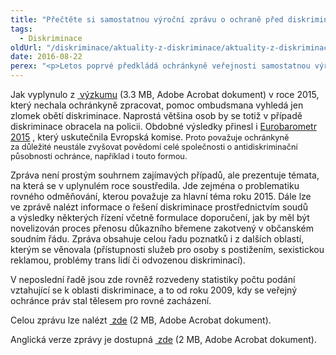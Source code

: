 ```yaml
---
title: "Přečtěte si samostatnou výroční zprávu o ochraně před diskriminací za rok 2015"
tags:
  - Diskriminace
oldUrl: "/diskriminace/aktuality-z-diskriminace/aktuality-z-diskriminace-2016/prectete-si-samostatnou-vyrocni-zpravu-o-ochrane-pred-diskriminaci-za-rok-2015/"
date: 2016-08-22
perex: "<p>Letos poprvé předkládá ochránkyně veřejnosti samostatnou výroční zprávu o své činnosti ve věcech práva na rovné zacházení a ochrany před diskriminací.</p>"
---
```


<!-- imported from the old website -->

<div class="align-blok"><p>Jak vyplynulo z <a title="Otevření do nového okna" href="/uploads-import/DISKRIMINACE/Vyzkum/diskriminace_CZ_fin.pdf" target="_blank"> výzkumu</a> (3.3 MB, Adobe Acrobat dokument) v roce 2015, který nechala ochránkyně zpracovat, pomoc ombudsmana vyhledá jen zlomek obětí diskriminace. Naprostá většina osob by se totiž v případě diskriminace obracela na policii. Obdobné výsledky přinesl i <a title="Otevření do nového okna" href="http://ec.europa.eu/COMMFrontOffice/PublicOpinion/index.cfm/Survey/getSurveyDetail/instruments/SPECIAL/surveyKy/2077" target="_blank">Eurobarometr 2015</a> , který uskutečnila Evropská komise. <span style="font-size: 12.8px;">Proto považuje ochránkyně za důležité neustále zvyšovat povědomí celé společnosti o antidiskriminační působnosti ochránce, například i touto formou.</span></p></div><div></div><div class="align-blok"><p>Zpráva není prostým souhrnem zajímavých případů, ale prezentuje témata, na která se v uplynulém roce soustředila. Jde zejména o problematiku rovného odměňování, kterou považuje za hlavní téma roku 2015. Dále lze ve zprávě nalézt informace o řešení diskriminace prostřednictvím soudů a výsledky některých řízení včetně formulace doporučení, jak by měl být novelizován proces přenosu důkazního břemene zakotvený v občanském soudním řádu. Zpráva obsahuje celou řadu poznatků i z dalších oblastí, kterým se věnovala (přístupnosti služeb pro osoby s postižením, sexistickou reklamou, problémy trans lidí či odvozenou diskriminací).</p></div><div></div><div class="align-blok"><p>V neposlední řadě jsou zde rovněž rozvedeny statistiky počtu podání vztahující se k oblasti diskriminace, a to od roku 2009, kdy se veřejný ochránce práv stal tělesem pro rovné zacházení.</p></div><div></div><div><p>Celou zprávu lze nalézt <a title="Otevření do nového okna" href="/uploads-import/DISKRIMINACE/Vyrocni_zpravy/2015-DIS-vyrocni-zprava.pdf" target="_blank"> zde</a> (2 MB, Adobe Acrobat dokument).</p></div><div></div><div><p>Anglická verze zprávy je dostupná <a title="Otevření do nového okna" href="/uploads-import/DISKRIMINACE/Vyrocni_zpravy/2015-DIS-annual-report.pdf" target="_blank"> zde</a> (2 MB, Adobe Acrobat dokument).</p></div>
